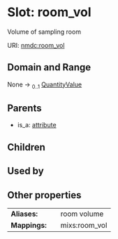 
# Slot: room_vol


Volume of sampling room

URI: [nmdc:room_vol](https://microbiomedata/meta/room_vol)


## Domain and Range

None &#8594;  <sub>0..1</sub> [QuantityValue](QuantityValue.md)

## Parents

 *  is_a: [attribute](attribute.md)

## Children


## Used by


## Other properties

|  |  |  |
| --- | --- | --- |
| **Aliases:** | | room volume |
| **Mappings:** | | mixs:room_vol |


